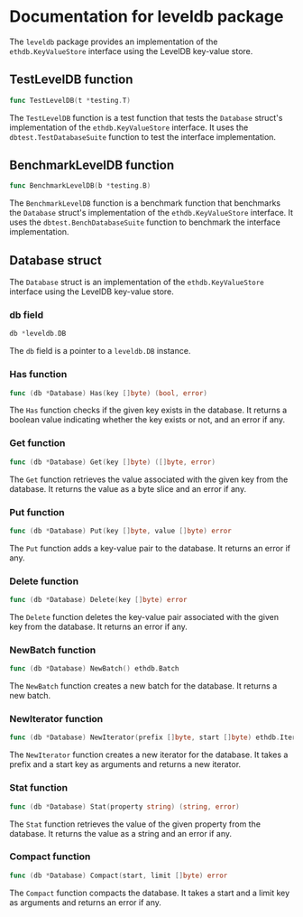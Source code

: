 # Documentation for leveldb package

The `leveldb` package provides an implementation of the `ethdb.KeyValueStore` interface using the LevelDB key-value store.

## TestLevelDB function

```go
func TestLevelDB(t *testing.T)
```

The `TestLevelDB` function is a test function that tests the `Database` struct's implementation of the `ethdb.KeyValueStore` interface. It uses the `dbtest.TestDatabaseSuite` function to test the interface implementation.

## BenchmarkLevelDB function

```go
func BenchmarkLevelDB(b *testing.B)
```

The `BenchmarkLevelDB` function is a benchmark function that benchmarks the `Database` struct's implementation of the `ethdb.KeyValueStore` interface. It uses the `dbtest.BenchDatabaseSuite` function to benchmark the interface implementation.

## Database struct

The `Database` struct is an implementation of the `ethdb.KeyValueStore` interface using the LevelDB key-value store.

### db field

```go
db *leveldb.DB
```

The `db` field is a pointer to a `leveldb.DB` instance.

### Has function

```go
func (db *Database) Has(key []byte) (bool, error)
```

The `Has` function checks if the given key exists in the database. It returns a boolean value indicating whether the key exists or not, and an error if any.

### Get function

```go
func (db *Database) Get(key []byte) ([]byte, error)
```

The `Get` function retrieves the value associated with the given key from the database. It returns the value as a byte slice and an error if any.

### Put function

```go
func (db *Database) Put(key []byte, value []byte) error
```

The `Put` function adds a key-value pair to the database. It returns an error if any.

### Delete function

```go
func (db *Database) Delete(key []byte) error
```

The `Delete` function deletes the key-value pair associated with the given key from the database. It returns an error if any.

### NewBatch function

```go
func (db *Database) NewBatch() ethdb.Batch
```

The `NewBatch` function creates a new batch for the database. It returns a new batch.

### NewIterator function

```go
func (db *Database) NewIterator(prefix []byte, start []byte) ethdb.Iterator
```

The `NewIterator` function creates a new iterator for the database. It takes a prefix and a start key as arguments and returns a new iterator.

### Stat function

```go
func (db *Database) Stat(property string) (string, error)
```

The `Stat` function retrieves the value of the given property from the database. It returns the value as a string and an error if any.

### Compact function

```go
func (db *Database) Compact(start, limit []byte) error
```

The `Compact` function compacts the database. It takes a start and a limit key as arguments and returns an error if any.